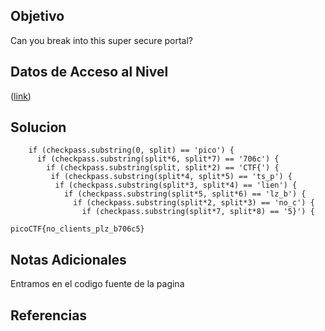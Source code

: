 ## Objetivo

Can you break into this super secure portal?

## Datos de Acceso al Nivel

([link](https://jupiter.challenges.picoctf.org/problem/17682/))
## Solucion

```
    if (checkpass.substring(0, split) == 'pico') {
      if (checkpass.substring(split*6, split*7) == '706c') {
        if (checkpass.substring(split, split*2) == 'CTF{') {
         if (checkpass.substring(split*4, split*5) == 'ts_p') {
          if (checkpass.substring(split*3, split*4) == 'lien') {
            if (checkpass.substring(split*5, split*6) == 'lz_b') {
              if (checkpass.substring(split*2, split*3) == 'no_c') {
                if (checkpass.substring(split*7, split*8) == '5}') {

picoCTF{no_clients_plz_b706c5}
```

## Notas Adicionales

Entramos en el codigo fuente de la pagina 

## Referencias